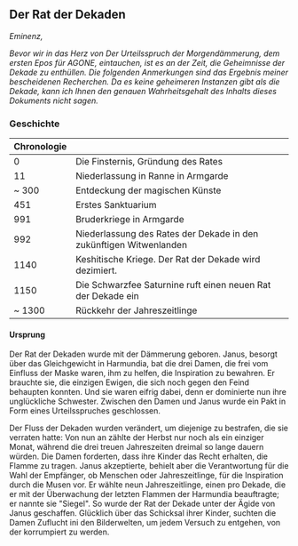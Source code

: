 ## Der Rat der Dekaden

*Eminenz,*

*Bevor wir in das Herz von Der Urteilsspruch der Morgendämmerung, dem ersten Epos für AGONE, eintauchen, ist es an der Zeit, die Geheimnisse der Dekade zu enthüllen. Die folgenden Anmerkungen sind das Ergebnis meiner bescheidenen Recherchen. Da es keine geheimeren Instanzen gibt als die Dekade, kann ich Ihnen den genauen Wahrheitsgehalt des Inhalts dieses Dokuments nicht sagen.*

### Geschichte

|Chronologie||
|---|---|
|0|Die Finsternis, Gründung des Rates|
|11|Niederlassung in Ranne in Armgarde|
|~ 300|Entdeckung der magischen Künste|
|451|Erstes Sanktuarium|
|991|Bruderkriege in Armgarde|
|992|Niederlassung des Rates der Dekade in den zukünftigen Witwenlanden|
|1140|Keshitische Kriege. Der Rat der Dekade wird dezimiert.|
|1150|Die Schwarzfee Saturnine ruft einen neuen Rat der Dekade ein|
|~ 1300|Rückkehr der Jahreszeitlinge|

#### Ursprung

Der Rat der Dekaden wurde mit der Dämmerung geboren. Janus, besorgt über das Gleichgewicht in Harmundia, bat die drei Damen, die frei vom Einfluss der Maske waren, ihm zu helfen, die Inspiration zu bewahren. Er brauchte sie, die einzigen Ewigen, die sich noch gegen den Feind behaupten konnten. Und sie waren eifrig dabei, denn er dominierte nun ihre unglückliche Schwester. Zwischen den Damen und Janus wurde ein Pakt in Form eines Urteilsspruches geschlossen.

Der Fluss der Dekaden wurden verändert, um diejenige zu bestrafen, die sie verraten hatte: Von nun an zählte der Herbst nur noch als ein einziger Monat, während die drei treuen Jahreszeiten dreimal so lange dauern würden. Die Damen forderten, dass ihre Kinder das Recht erhalten, die Flamme zu tragen. Janus akzeptierte, behielt aber die Verantwortung für die Wahl der Empfänger, ob Menschen oder Jahreszeitlinge, für die Inspiration durch die Musen vor. Er wählte neun Jahreszeitlinge, einen pro Dekade, die er mit der Überwachung der letzten Flammen der Harmundia beauftragte; er nannte sie "Siegel". So wurde der Rat der Dekade unter der Ägide von Janus geschaffen. Glücklich über das Schicksal ihrer Kinder, suchten die Damen Zuflucht ini den Bilderwelten, um jedem Versuch zu entgehen, von der korrumpiert zu werden.
